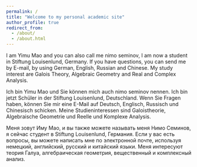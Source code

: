 ```yaml
---
permalink: /
title: "Welcome to my personal academic site"
author_profile: true
redirect_from: 
  - /about/
  - /about.html
---
```


I am Yimu Mao and you can also call me nimo seminov, I am now a student in Stiftung Louisenlund, Germany. If you have questions, you can send me by E-mail, by using German, English, Russian and Chinese. My study interest are Galois Theory, Algebraic Geometry and Real and Complex Analysis. 

Ich bin Yimu Mao und Sie können mich auch nimo seminov nennen. Ich bin jetzt Schüler in der Stiftung Louisenlund, Deutschland. Wenn Sie Fragen haben, können Sie mir eine E-Mail auf Deutsch, Englisch, Russisch und Chinesisch schicken. Meine Studieninteressen sind Galoistheorie, Algebraische Geometrie und Reelle und Komplexe Analysis.

Меня зовут Иму Мао, и вы также можете называть меня Нимо Семинов, я сейчас студент в Stiftung Louisenlund, Германия. Если у вас есть вопросы, вы можете написать мне по электронной почте, используя немецкий, английский, русский и китайский языки. Меня интересуют теория Галуа, алгебраическая геометрия, вещественный и комплексный анализ.

